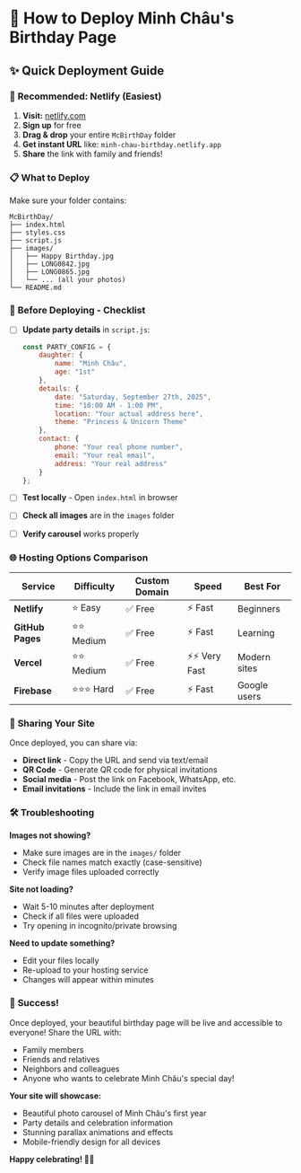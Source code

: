 # 🚀 How to Deploy Minh Châu's Birthday Page

## ✨ Quick Deployment Guide

### 🎯 **Recommended: Netlify (Easiest)**

1. **Visit:** [netlify.com](https://netlify.com)
2. **Sign up** for free
3. **Drag & drop** your entire `McBirthDay` folder
4. **Get instant URL** like: `minh-chau-birthday.netlify.app`
5. **Share** the link with family and friends!

### 📋 **What to Deploy**

Make sure your folder contains:
```
McBirthDay/
├── index.html
├── styles.css  
├── script.js
├── images/
│   ├── Happy Birthday.jpg
│   ├── LONG0842.jpg
│   ├── LONG0865.jpg
│   └── ... (all your photos)
└── README.md
```

### 🎨 **Before Deploying - Checklist**

- [ ] **Update party details** in `script.js`:
  ```javascript
  const PARTY_CONFIG = {
      daughter: {
          name: "Minh Châu",
          age: "1st"
      },
      details: {
          date: "Saturday, September 27th, 2025",
          time: "10:00 AM - 1:00 PM", 
          location: "Your actual address here",
          theme: "Princess & Unicorn Theme"
      },
      contact: {
          phone: "Your real phone number",
          email: "Your real email",
          address: "Your real address"
      }
  };
  ```

- [ ] **Test locally** - Open `index.html` in browser
- [ ] **Check all images** are in the `images` folder
- [ ] **Verify carousel** works properly

### 🌐 **Hosting Options Comparison**

| Service | Difficulty | Custom Domain | Speed | Best For |
|---------|------------|---------------|-------|----------|
| **Netlify** | ⭐ Easy | ✅ Free | ⚡ Fast | Beginners |
| **GitHub Pages** | ⭐⭐ Medium | ✅ Free | ⚡ Fast | Learning |
| **Vercel** | ⭐⭐ Medium | ✅ Free | ⚡⚡ Very Fast | Modern sites |
| **Firebase** | ⭐⭐⭐ Hard | ✅ Free | ⚡ Fast | Google users |

### 📱 **Sharing Your Site**

Once deployed, you can share via:
- **Direct link** - Copy the URL and send via text/email
- **QR Code** - Generate QR code for physical invitations
- **Social media** - Post the link on Facebook, WhatsApp, etc.
- **Email invitations** - Include the link in email invites

### 🛠 **Troubleshooting**

**Images not showing?**
- Make sure images are in the `images/` folder
- Check file names match exactly (case-sensitive)
- Verify image files uploaded correctly

**Site not loading?**
- Wait 5-10 minutes after deployment
- Check if all files were uploaded
- Try opening in incognito/private browsing

**Need to update something?**
- Edit your files locally
- Re-upload to your hosting service
- Changes will appear within minutes

### 🎉 **Success!**

Once deployed, your beautiful birthday page will be live and accessible to everyone! Share the URL with:
- Family members
- Friends and relatives  
- Neighbors and colleagues
- Anyone who wants to celebrate Minh Châu's special day!

**Your site will showcase:**
- Beautiful photo carousel of Minh Châu's first year
- Party details and celebration information
- Stunning parallax animations and effects
- Mobile-friendly design for all devices

**Happy celebrating! 🎂✨**
